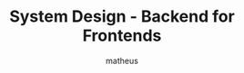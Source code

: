 ---
layout: post
image: assets/images/system-design/escalabilidade-capa.png
author: matheus
featured: false
published: true
categories: [ system-design, engineering, cloud ]
title: System Design - Backend for Frontends
---